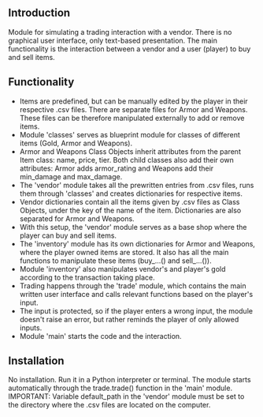 ## Introduction
Module for simulating a trading interaction with a vendor. There is no graphical user interface, only text-based presentation.
The main functionality is the interaction between a vendor and a user (player) to buy and sell items.

## Functionality
- Items are predefined, but can be manually edited by the player in their respective .csv files. There are separate files for Armor and Weapons. These files can be therefore manipulated externally to add or remove items.
- Module 'classes' serves as blueprint module for classes of different items (Gold, Armor and Weapons).
- Armor and Weapons Class Objects inherit attributes from the parent Item class: name, price, tier. Both child classes also add their own attributes: Armor adds armor_rating and Weapons add their min_damage and max_damage.
- The 'vendor' module takes all the prewritten entries from .csv files, runs them through 'classes' and creates dictionaries for respective items.
- Vendor dictionaries contain all the items given by .csv files as Class Objects, under the key of the name of the item. Dictionaries are also separated for Armor and Weapons.
- With this setup, the 'vendor' module serves as a base shop where the player can buy and sell items.
- The 'inventory' module has its own dictionaries for Armor and Weapons, where the player owned items are stored. It also has all the main functions to manipulate these items (buy_...() and sell_...()).
- Module 'inventory' also manipulates vendor's and player's gold according to the transaction taking place.
- Trading happens through the 'trade' module, which contains the main written user interface and calls relevant functions based on the player's input.
- The input is protected, so if the player enters a wrong input, the module doesn't raise an error, but rather reminds the player of only allowed inputs.
- Module 'main' starts the code and the interaction.

## Installation
No installation. Run it in a Python interpreter or terminal. The module starts automatically through the trade.trade() function in the 'main' module.
IMPORTANT: Variable default_path in the 'vendor' module must be set to the directory where the .csv files are located on the computer.